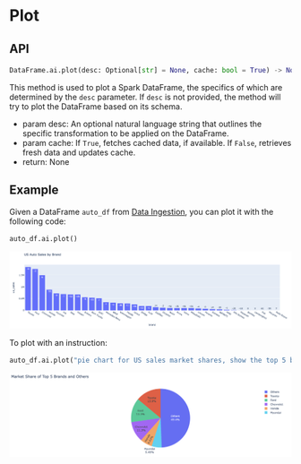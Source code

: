 # Plot

## API
```python
DataFrame.ai.plot(desc: Optional[str] = None, cache: bool = True) -> None
```
This method is used to plot a Spark DataFrame, the specifics of which are determined by the `desc` parameter. If `desc` is not provided, the method will try to plot the DataFrame based on its schema.

- param desc: An optional natural language string that outlines the specific transformation to be applied on the DataFrame.
- param cache: If `True`, fetches cached data, if available. If `False`, retrieves fresh data and updates cache.
- return: None

## Example
Given a DataFrame `auto_df` from [Data Ingestion](data_ingestion.md), you can plot it with the following code:
```python
auto_df.ai.plot()
```
![2022 USA national auto sales by brand](_static/auto_sales.png)

To plot with an instruction:
```python
auto_df.ai.plot("pie chart for US sales market shares, show the top 5 brands and the sum of others")
```
![2022 USA national auto sales_market_share by brand](_static/auto_sales_pie_char.png)